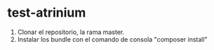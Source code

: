 # test-atrinium

1. Clonar el repositorio, la rama master. 
2. Instalar los bundle con el comando de consola "composer install"
